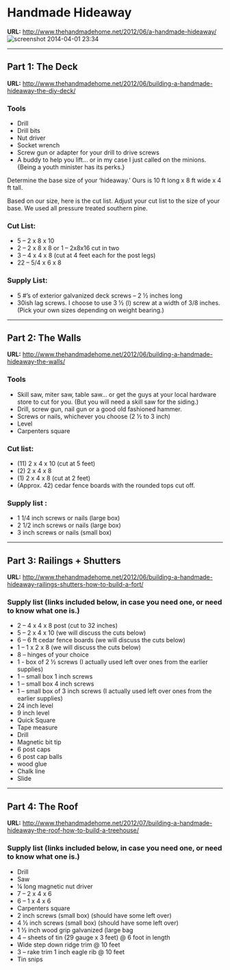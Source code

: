 # Handmade Hideaway
**URL:** http://www.thehandmadehome.net/2012/06/a-handmade-hideaway/
![screenshot 2014-04-01 23:34](http://monosnap.com/image/MURjH8duCyGf6CtgBJYikL6ViZ0UBH.png)

***

## Part 1: The Deck
**URL:** http://www.thehandmadehome.net/2012/06/building-a-handmade-hideaway-the-diy-deck/

### Tools
* Drill
* Drill bits
* Nut driver
* Socket wrench
* Screw gun or adapter for your drill to drive screws
* A buddy to help you lift… or in my case I just called on the minions. {Being a youth minister has its perks.}

Determine the base size of your ‘hideaway.’ Ours is 10 ft long x 8 ft wide x 4 ft tall.

Based on our size, here is the cut list. Adjust your cut list to the size of your base. We used all pressure treated southern pine.

### Cut List:
* 5  – 2 x 8 x 10
* 2  – 2 x 8 x 8 or 1 – 2x8x16 cut in two
* 3  – 4 x 4 x 8 (cut at 4 feet each for the post legs)
* 22 – 5/4 x 6 x 8

### Supply List:
* 5 #’s of exterior galvanized deck screws – 2 ½ inches long
* 30ish lag screws. I choose to use 3 ½ (l) screw at a width of 3/8 inches. (Pick your own sizes depending on weight bearing.)

***

## Part 2: The Walls
**URL:** http://www.thehandmadehome.net/2012/06/building-a-handmade-hideaway-the-walls/

### Tools
* Skill saw, miter saw, table saw… or get the guys at your local hardware store to cut for   you. (But you will need a skill saw for the siding.)
* Drill, screw gun, nail gun or a good old fashioned hammer.
* Screws or nails, whichever you choose (2 ½ to 3 inch)
* Level
* Carpenters square

### Cut list:

* (11) 2 x 4 x 10 (cut at 5 feet)
* (2) 2 x 4 x 8
* (1) 2 x 4 x 8 (cut at 2 feet)
* (Approx. 42) cedar fence boards with the rounded tops cut off.

### Supply list :

* 1 1/4 inch screws or nails (large box)
* 2 1/2 inch screws or nails (large box)
* 3 inch screws or nails (small box)

***

## Part 3: Railings + Shutters
**URL:** http://www.thehandmadehome.net/2012/06/building-a-handmade-hideaway-railings-shutters-how-to-build-a-fort/

### Supply list (links included below, in case you need one, or need to know what one is.)

* 2 – 4 x 4 x 8 post (cut to 32 inches)
* 5 – 2 x 4 x 10 (we will discuss the cuts below)
* 6 – 6 ft cedar fence boards (we will discuss the cuts below)
* 1 – 1 x 2 x 8 (we will discuss the cuts below)
* 8 – hinges of your choice
* 1 - box of 2 ½ screws (I actually used left over ones from the earlier supplies)
* 1 – small box  1 inch screws
* 1 – small box  4 inch screws
* 1 – small box of 3 inch screws (I actually used left over ones from the earlier supplies)
* 24 inch level
* 9 inch level
* Quick Square
* Tape measure
* Drill
* Magnetic bit tip
* 6 post caps
* 6 post cap balls
* wood glue
* Chalk line
* Slide

***

## Part 4: The Roof
**URL:** http://www.thehandmadehome.net/2012/07/building-a-handmade-hideaway-the-roof-how-to-build-a-treehouse/

### Supply list (links included below, in case you need one, or need to know what one is.)

* Drill
* Saw
* ¼ long magnetic nut driver
* 7 – 2 x 4 x 6
* 6 – 1 x 4 x 6
* Carpenters square
* 2 inch screws (small box) (should have some left over)
* 4 ½ inch screws (small box) (should have some left over)
* 1 ½ inch wood grip galvanized (large bag
* 4 – sheets of tin (29 gauge x 3 feet) @ 6 foot in length
* Wide step down ridge trim @ 10 feet
* 3 – rake trim 1 inch eagle rib @ 10 feet
* Tin snips
